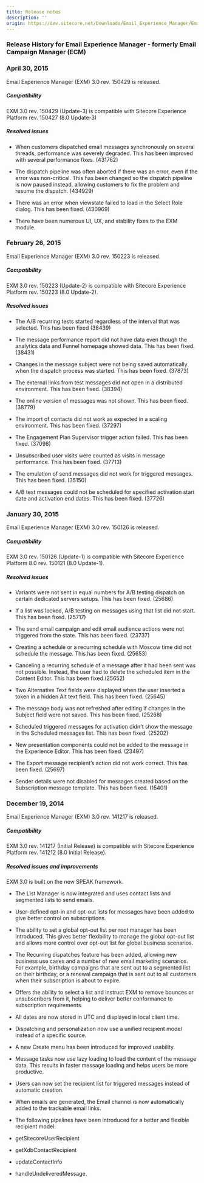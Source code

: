 ```yaml
---
title: Release notes
description: ''
origin: https://dev.sitecore.net/Downloads/Email_Experience_Manager/Email_Experience_Manager_30/Email_Experience_Manager_30_Initial_release/Version_Resources/Release_Notes.aspx
---
```


### Release History for Email Experience Manager - formerly Email Campaign Manager (ECM)

### April 30, 2015

Email Experience Manager (EXM) 3.0 rev. 150429 is released.

##### Compatibility

EXM 3.0 rev. 150429 (Update-3) is compatible with Sitecore Experience Platform rev. 150427 (8.0 Update-3)

##### Resolved issues

-   When customers dispatched email messages synchronously on several threads, performance was severely degraded. This has been improved with several performance fixes. (431762)
    
-   The dispatch pipeline was often aborted if there was an error, even if the error was non-critical. This has been changed so the dispatch pipeline is now paused instead, allowing customers to fix the problem and resume the dispatch. (434929)
    
-   There was an error when viewstate failed to load in the Select Role dialog. This has been fixed. (430969)
    
-   There have been numerous UI, UX, and stability fixes to the EXM module.
    

### February 26, 2015

Email Experience Manager (EXM) 3.0 rev. 150223 is released.

##### Compatibility

EXM 3.0 rev. 150223 (Update-2) is compatible with Sitecore Experience Platform rev. 150223 (8.0 Update-2).

##### Resolved issues

-   The A/B recurring tests started regardless of the interval that was selected. This has been fixed (38439)
    
-   The message performance report did not have data even though the analytics data and Funnel homepage showed data. This has been fixed. (38431)
    
-   Changes in the message subject were not being saved automatically when the dispatch process was started. This has been fixed. (37873)
    
-   The external links from test messages did not open in a distributed environment. This has been fixed. (38394)
    
-   The online version of messages was not shown. This has been fixed. (38779)
    
-   The import of contacts did not work as expected in a scaling environment. This has been fixed. (37297)
    
-   The Engagement Plan Supervisor trigger action failed. This has been fixed. (37098)
    
-   Unsubscribed user visits were counted as visits in message performance. This has been fixed. (37713)
    
-   The emulation of send messages did not work for triggered messages. This has been fixed. (35150)
    
-   A/B test messages could not be scheduled for specified activation start date and activation end dates. This has been fixed. (37726)
    

### January 30, 2015

Email Experience Manager (EXM) 3.0 rev. 150126 is released.

##### Compatibility

EXM 3.0 rev. 150126 (Update-1) is compatible with Sitecore Experience Platform 8.0 rev. 150121 (8.0 Update-1).

##### Resolved issues

-   Variants were not sent in equal numbers for A/B testing dispatch on certain dedicated servers setups. This has been fixed. (25686)
    
-   If a list was locked, A/B testing on messages using that list did not start. This has been fixed. (25717)
    
-   The send email campaign and edit email audience actions were not triggered from the state. This has been fixed. (23737)
    
-   Creating a schedule or a recurring schedule with Moscow time did not schedule the message. This has been fixed. (25653)
    
-   Canceling a recurring schedule of a message after it had been sent was not possible. Instead, the user had to delete the scheduled item in the Content Editor. This has been fixed.(25652)
    
-   Two Alternative Text fields were displayed when the user inserted a token in a hidden Alt text field. This has been fixed. (25645)
    
-   The message body was not refreshed after editing if changes in the Subject field were not saved. This has been fixed. (25268)
    
-   Scheduled triggered messages for activation didn't show the message in the Scheduled messages list. This has been fixed. (25202)
    
-   New presentation components could not be added to the message in the Experience Editor. This has been fixed. (23497)
    
-   The Export message recipient’s action did not work correct. This has been fixed. (25697)
    
-   Sender details were not disabled for messages created based on the Subscription message template. This has been fixed. (15401)
    

### December 19, 2014

Email Experience Manager (EXM) 3.0 rev. 141217 is released.

##### Compatibility

EXM 3.0 rev. 141217 (Initial Release) is compatible with Sitecore Experience Platform rev. 141212 (8.0 Initial Release).

##### Resolved issues and improvements

EXM 3.0 is built on the new SPEAK framework.

-   The List Manager is now integrated and uses contact lists and segmented lists to send emails.
    
-   User-defined opt-in and opt-out lists for messages have been added to give better control on subscriptions.
    
-   The ability to set a global opt-out list per root manager has been introduced. This gives better flexibility to manage the global opt-out list and allows more control over opt-out list for global business scenarios.
    
-   The Recurring dispatches feature has been added, allowing new business use cases and a number of new email marketing scenarios. For example, birthday campaigns that are sent out to a segmented list on their birthday, or a renewal campaign that is sent out to all customers when their subscription is about to expire.
    
-   Offers the ability to select a list and instruct EXM to remove bounces or unsubscribers from it, helping to deliver better conformance to subscription requirements.
    
-   All dates are now stored in UTC and displayed in local client time.
    
-   Dispatching and personalization now use a unified recipient model instead of a specific source.
    
-   A new Create menu has been introduced for improved usability.
    
-   Message tasks now use lazy loading to load the content of the message data. This results in faster message loading and helps users be more productive.
    
-   Users can now set the recipient list for triggered messages instead of automatic creation.
    
-   When emails are generated, the Email channel is now automatically added to the trackable email links.
    
-   The following pipelines have been introduced for a better and flexible recipient model:
    

-   getSitecoreUserRecipient 
    
-   getXdbContactRecipient
    
-   updateContactInfo
    
-   handleUndeliveredMessage.